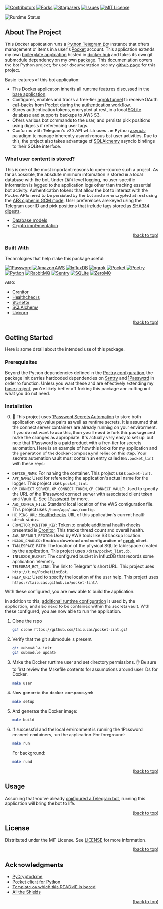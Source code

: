 <a name="readme-top"></a>

[![Contributors][contributors-shield]][contributors-url]
[![Forks][forks-shield]][forks-url]
[![Stargazers][stars-shield]][stars-url]
[![Issues][issues-shield]][issues-url]
[![MIT License][license-shield]][license-url]

![Runtime Status](https://healthchecks.io/badge/ca7d337d-2b9c-4a7d-a006-5f83b6/7Z59nzjP-2/pocket-lint.svg)

## About The Project

This Docker application runs a [Python Telegram Bot](https://python-telegram-bot.org/) instance that offers management of items in a user's [Pocket][pocket-url] account. This application extends my own [boilerplate application][baseapp-url] hosted in [docker hub][baseapp-image-url] and takes its own git submodule dependency on my own [package][pylib-url]. This documentation covers the bot Python project; for user documentation see my [github page][botdocs-url] for this project.

Basic features of this bot application:

* This Docker application inherits all runtime features discussed in the [base application](https://github.com/tailucas/base-app#readme-top).
* Configures, enables and tracks a free-tier [ngrok tunnel][ngrok-url] to receive OAuth call-backs from Pocket during the [authentication workflow](https://getpocket.com/developer/docs/authentication).
* Stores authentication tokens, encrypted at rest, in a local [SQLite][sqlite-url] database and supports backups to AWS S3.
* Offers various bot commands to the user, and persists pick positions using digests if referencing user tags.
* Conforms with Telegram's v20 API which uses the Python [asyncio](https://docs.python.org/3/library/asyncio.html) paradigm to manage inherently asynchronous bot user activities. Due to this, the project also takes advantage of [SQLAlchemy](https://docs.sqlalchemy.org/en/20/orm/extensions/asyncio.html) asyncio bindings to their SQLite interface.

### What user content is stored?

This is one of the most important reasons to open-source such a project. As far as possible, the absolute minimum information is stored in a local database with the bot. Under `INFO` level logging, no user-specific information is logged to the application logs other than tracking essential bot activity. Authentication tokens that allow the bot to interact with the Pocket APIs need to be persisted by the bot and are encrypted at rest using the [AES cipher in GCM mode](https://www.pycryptodome.org/src/cipher/modern#gcm-mode). User preferences are keyed using the Telegram user ID and pick positions that include tags stored as [SHA384 digests](https://www.pycryptodome.org/src/hash/hash).

* [Database models](https://github.com/tailucas/pocket-lint/blob/main/app/database.py)
* [Crypto implementation](https://github.com/tailucas/pocket-lint/blob/main/app/crypto.py)

<p align="right">(<a href="#readme-top">back to top</a>)</p>

### Built With

Technologies that help make this package useful:

[![1Password][1p-shield]][1p-url]
[![Amazon AWS][aws-shield]][aws-url]
[![InfluxDB][influxdb-shield]][influxdb-url]
[![ngrok][ngrok-shield]][ngrok-url]
[![Pocket][pocket-shield]][pocket-url]
[![Poetry][poetry-shield]][poetry-url]
[![Python][python-shield]][python-url]
[![RabbitMQ][rabbit-shield]][rabbit-url]
[![Sentry][sentry-shield]][sentry-url]
[![SQLite][sqlite-shield]][sqlite-url]
[![ZeroMQ][zmq-shield]][zmq-url]

Also:

* [Cronitor][cronitor-url]
* [Healthchecks][healthchecks-url]
* [Starlette](https://www.starlette.io/)
* [SQLAlchemy](https://www.sqlalchemy.org/)
* [Uvicorn](https://www.uvicorn.org/)

<p align="right">(<a href="#readme-top">back to top</a>)</p>


<!-- GETTING STARTED -->
## Getting Started

Here is some detail about the intended use of this package.

### Prerequisites

Beyond the Python dependencies defined in the [Poetry configuration](pyproject.toml), the package init carries hardcoded dependencies on [Sentry][sentry-url] and [1Password][1p-url] in order to function. Unless you want these and are effectively extending my [base project][baseapp-url], you're likely better off forking this package and cutting out what you do not need.

### Installation

0. :stop_sign: This project uses [1Password Secrets Automation][1p-url] to store both application key-value pairs as well as runtime secrets. It is assumed that the connect server containers are already running on your environment. If you do not want to use this, then you'll need to fork this package and make the changes as appropriate. It's actually very easy to set up, but note that 1Password is a paid product with a free-tier for secrets automation. Here is an example of how this looks for my application and the generation of the docker-compose.yml relies on this step. Your secrets automation vault must contain an entry called `ENV.pocket_lint` with these keys:

* `DEVICE_NAME`: For naming the container. This project uses `pocket-lint`.
* `APP_NAME`: Used for referencing the application's actual name for the logger. This project uses `pocket_lint`.
* `OP_CONNECT_SERVER`, `OP_CONNECT_TOKEN`, `OP_CONNECT_VAULT`: Used to specify the URL of the 1Password connect server with associated client token and Vault ID. See [1Password](https://developer.1password.com/docs/connect/get-started#step-1-set-up-a-secrets-automation-workflow) for more.
* `AWS_CONFIG_FILE`: Standard local location of the AWS configuration file. This project uses `/home/app/.aws/config`.
* `HC_PING_URL`: [Healthchecks][healthchecks-url] URL of this application's current health check status.
* `CRONITOR_MONITOR_KEY`: Token to enable additional health checks presented in [Cronitor][cronitor-url]. This tracks thread count and overall health.
* `AWS_DEFAULT_REGION`: Used by AWS tools like S3 backup location.
* `NGROK_ENABLED`: Enables download and configuration of [ngrok][ngrok-url] client.
* `TABLESPACE_PATH`: The location of the physical SQLite tablespace created by the application. This project uses `/data/pocket_lint.db`.
* `INFLUXDB_BUCKET`: The configured bucket in InfluxDB that records some application telemetry.
* `TELEGRAM_BOT_LINK`: The link to Telegram's short URL. This project uses `http://t.me/PocketLintBot`.
* `HELP_URL`: Used to specify the location of the user help. This project uses `https://tailucas.github.io/pocket-lint/`.

With these configured, you are now able to build the application.

In addition to this, [additional runtime configuration](https://github.com/tailucas/pocket-lint/blob/f6d258e935c01bba2e8a18132278b8161b576501/app/__main__.py#L13-L21) is used by the application, and also need to be contained within the secrets vault. With these configured, you are now able to run the application.

1. Clone the repo
   ```sh
   git clone https://github.com/tailucas/pocket-lint.git
   ```
2. Verify that the git submodule is present.
   ```sh
   git submodule init
   git submodule update
   ```
4. Make the Docker runtime user and set directory permissions. :hand: Be sure to first review the Makefile contents for assumptions around user IDs for Docker.
   ```sh
   make user
   ```
5. Now generate the docker-compose.yml:
   ```sh
   make setup
   ```
6. And generate the Docker image:
   ```sh
   make build
   ```
7. If successful and the local environment is running the 1Password connect containers, run the application. For foreground:
   ```sh
   make run
   ```
   For background:
   ```sh
   make rund
   ```

<p align="right">(<a href="#readme-top">back to top</a>)</p>

<!-- USAGE EXAMPLES -->
## Usage

Assuming that you've already [configured a Telegram bot](https://core.telegram.org/bots/faq#how-do-i-create-a-bot), running this application will bring the bot to life.

<p align="right">(<a href="#readme-top">back to top</a>)</p>


<!-- LICENSE -->
## License

Distributed under the MIT License. See [LICENSE](LICENSE) for more information.

<p align="right">(<a href="#readme-top">back to top</a>)</p>


<!-- ACKNOWLEDGMENTS -->
## Acknowledgments

* [PyCryptodome](https://github.com/Legrandin/pycryptodome)
* [Pocket client for Python](https://github.com/tapanpandita/pocket)
* [Template on which this README is based](https://github.com/othneildrew/Best-README-Template)
* [All the Shields](https://github.com/progfay/shields-with-icon)

<p align="right">(<a href="#readme-top">back to top</a>)</p>



<!-- MARKDOWN LINKS & IMAGES -->
<!-- https://www.markdownguide.org/basic-syntax/#reference-style-links -->
[contributors-shield]: https://img.shields.io/github/contributors/tailucas/pocket-lint.svg?style=for-the-badge
[contributors-url]: https://github.com/tailucas/pocket-lint/graphs/contributors
[forks-shield]: https://img.shields.io/github/forks/tailucas/pocket-lint.svg?style=for-the-badge
[forks-url]: https://github.com/tailucas/pocket-lint/network/members
[stars-shield]: https://img.shields.io/github/stars/tailucas/pocket-lint.svg?style=for-the-badge
[stars-url]: https://github.com/tailucas/pocket-lint/stargazers
[issues-shield]: https://img.shields.io/github/issues/tailucas/pocket-lint.svg?style=for-the-badge
[issues-url]: https://github.com/tailucas/pocket-lint/issues
[license-shield]: https://img.shields.io/github/license/tailucas/pocket-lint.svg?style=for-the-badge
[license-url]: https://github.com/tailucas/pocket-lint/blob/master/LICENSE.txt

[baseapp-url]: https://github.com/tailucas/base-app
[baseapp-image-url]: https://hub.docker.com/repository/docker/tailucas/base-app/general
[pylib-url]: https://github.com/tailucas/pylib
[tailucas-url]: https://github.com/tailucas
[botdocs-url]: https://tailucas.github.io/pocket-lint/

[1p-url]: https://developer.1password.com/docs/connect/
[1p-shield]: https://img.shields.io/static/v1?style=for-the-badge&message=1Password&color=0094F5&logo=1Password&logoColor=FFFFFF&label=
[aws-url]: https://aws.amazon.com/
[aws-shield]: https://img.shields.io/static/v1?style=for-the-badge&message=Amazon+AWS&color=232F3E&logo=Amazon+AWS&logoColor=FFFFFF&label=
[cronitor-url]: https://cronitor.io/
[healthchecks-url]: https://healthchecks.io/
[influxdb-shield]: https://img.shields.io/static/v1?style=for-the-badge&message=InfluxDB&color=22ADF6&logo=InfluxDB&logoColor=FFFFFF&label=
[influxdb-url]: https://www.influxdata.com/
[ngrok-url]: https://ngrok.com/
[ngrok-shield]: https://img.shields.io/static/v1?style=for-the-badge&message=ngrok&color=1F1E37&logo=ngrok&logoColor=FFFFFF&label=
[pocket-url]: https://getpocket.com/
[pocket-shield]: https://img.shields.io/static/v1?style=for-the-badge&message=Pocket&color=EF3F56&logo=Pocket&logoColor=FFFFFF&label=
[poetry-url]: https://python-poetry.org/
[poetry-shield]: https://img.shields.io/static/v1?style=for-the-badge&message=Poetry&color=60A5FA&logo=Poetry&logoColor=FFFFFF&label=
[python-url]: https://www.python.org/
[python-shield]: https://img.shields.io/static/v1?style=for-the-badge&message=Python&color=3776AB&logo=Python&logoColor=FFFFFF&label=
[rabbit-url]: https://www.rabbitmq.com/
[rabbit-shield]: https://img.shields.io/static/v1?style=for-the-badge&message=RabbitMQ&color=FF6600&logo=RabbitMQ&logoColor=FFFFFF&label=
[sentry-url]: https://sentry.io/
[sentry-shield]: https://img.shields.io/static/v1?style=for-the-badge&message=Sentry&color=362D59&logo=Sentry&logoColor=FFFFFF&label=
[sqlite-url]: https://www.sqlite.org/
[sqlite-shield]: https://img.shields.io/static/v1?style=for-the-badge&message=SQLite&color=003B57&logo=SQLite&logoColor=FFFFFF&label=
[zmq-url]: https://zeromq.org/
[zmq-shield]: https://img.shields.io/static/v1?style=for-the-badge&message=ZeroMQ&color=DF0000&logo=ZeroMQ&logoColor=FFFFFF&label=
